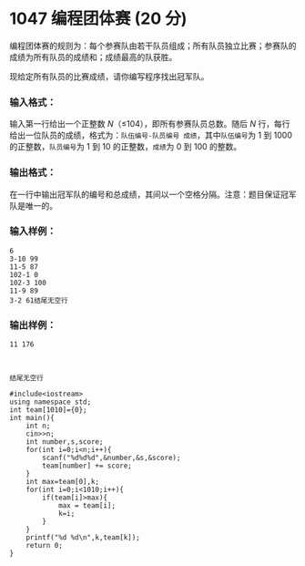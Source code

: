# 1047 编程团体赛 (20 分)

编程团体赛的规则为：每个参赛队由若干队员组成；所有队员独立比赛；参赛队的成绩为所有队员的成绩和；成绩最高的队获胜。

现给定所有队员的比赛成绩，请你编写程序找出冠军队。

### 输入格式：

输入第一行给出一个正整数 *N*（≤104），即所有参赛队员总数。随后 *N* 行，每行给出一位队员的成绩，格式为：`队伍编号-队员编号 成绩`，其中`队伍编号`为 1 到 1000 的正整数，`队员编号`为 1 到 10 的正整数，`成绩`为 0 到 100 的整数。

### 输出格式：

在一行中输出冠军队的编号和总成绩，其间以一个空格分隔。注意：题目保证冠军队是唯一的。

### 输入样例：

```in
6
3-10 99
11-5 87
102-1 0
102-3 100
11-9 89
3-2 61结尾无空行
```

### 输出样例：

```out
11 176



结尾无空行
```

```
#include<iostream>
using namespace std;
int team[1010]={0};
int main(){
    int n;
    cin>>n;
    int number,s,score;
    for(int i=0;i<n;i++){
        scanf("%d%d%d",&number,&s,&score);
        team[number] += score;
    }
    int max=team[0],k;
    for(int i=0;i<1010;i++){
        if(team[i]>max){
            max = team[i];
            k=i;
        }
    }
    printf("%d %d\n",k,team[k]);
    return 0;
}
```

